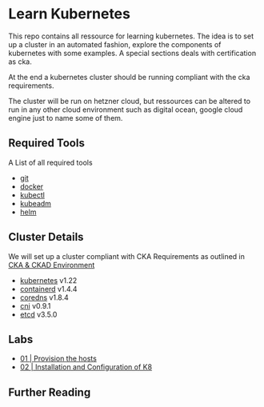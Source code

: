 # Learn Kubernetes

This repo contains all ressource for learning kubernetes. The idea is to set up a cluster in an automated fashion, explore the components of kubernetes with some examples. A special sections deals with certification as cka.

At the end a kubernetes cluster should be running compliant with the cka requirements.

The cluster will be run on hetzner cloud, but ressources can be altered to run in any other cloud environment such as digital ocean, google cloud engine just to name some of them.

## Required Tools

A List of all required tools

* [git](tools/git.md)
* [docker](tools/docker.md)
* [kubectl](tools/kubectl.md)
* [kubeadm](tools/kubeadm.md)
* [helm](tools/helm.md)

## Cluster Details

We will set up a cluster compliant with CKA Requirements as outlined in [CKA & CKAD Environment]

* [kubernetes](https://github.com/kubernetes/kubernetes) v1.22
* [containerd](https://github.com/containerd/containerd) v1.4.4
* [coredns](https://github.com/coredns/coredns) v1.8.4
* [cni](https://github.com/containernetworking/cni) v0.9.1
* [etcd](https://github.com/etcd-io/etcd) v3.5.0


## Labs

* [01 | Provision the hosts](docs/01-provision.md)
* [02 | Installation and Configuration of K8](docs/02-install-configure-k8.md)

## Further Reading


[CKA & CKAD Environment]: https://docs.linuxfoundation.org/tc-docs/certification/tips-cka-and-ckad#cka-and-ckad-environment